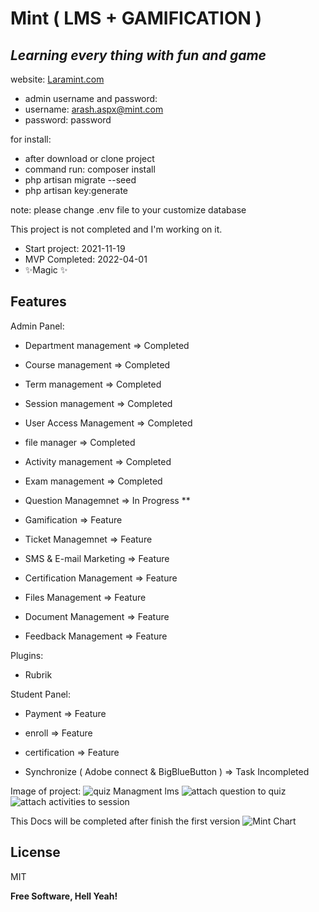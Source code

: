 
# Mint ( LMS + GAMIFICATION )
## _Learning every thing with fun and game_

website: [Laramint.com](https://laramint.com)

- admin username and password: 
- username: arash.aspx@mint.com
- password: password


for install:
- after download or clone project
- command run: composer install
- php artisan migrate --seed
- php artisan key:generate

note: please change .env file to your customize database


This project is not completed and I'm working on it. 

- Start project: 2021-11-19
- MVP Completed: 2022-04-01
- ✨Magic ✨ 

## Features

Admin Panel:
- Department management => Completed
- Course management => Completed
- Term management => Completed

- Session management => Completed
- User Access Management => Completed
- file manager => Completed
- Activity management => Completed
- Exam management => Completed
- Question Managemnet => In Progress **
- Gamification  => Feature
- Ticket Managemnet => Feature
- SMS & E-mail Marketing => Feature
- Certification Management => Feature
- Files Management => Feature
- Document Management => Feature
- Feedback Management => Feature

Plugins: 
- Rubrik

Student Panel:
- Payment => Feature
- enroll => Feature
- certification => Feature

- Synchronize ( Adobe connect & BigBlueButton ) => Task Incompleted

Image of project:
![quiz Managment lms](https://github.com/arashactive/mint-lms-laravel/raw/main/public/img/imageQuiz.png)
![attach question to quiz](https://github.com/arashactive/mint-lms-laravel/raw/main/public/img/questions.png)
![attach activities to session](https://github.com/arashactive/mint-lms-laravel/raw/main/public/img/sessionAttach.png)

This Docs will be completed after finish the first version
![Mint Chart](https://github.com/arashactive/mint-lms-laravel/raw/main/public/img/MintImage.png)


## License

MIT

**Free Software, Hell Yeah!**